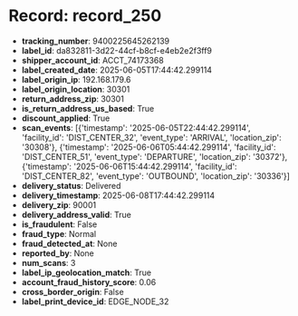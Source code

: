 # Record: record_250

- **tracking_number**: 9400225645262139
- **label_id**: da832811-3d22-44cf-b8cf-e4eb2e2f3ff9
- **shipper_account_id**: ACCT_74173368
- **label_created_date**: 2025-06-05T17:44:42.299114
- **label_origin_ip**: 192.168.179.6
- **label_origin_location**: 30301
- **return_address_zip**: 30301
- **is_return_address_us_based**: True
- **discount_applied**: True
- **scan_events**: [{'timestamp': '2025-06-05T22:44:42.299114', 'facility_id': 'DIST_CENTER_32', 'event_type': 'ARRIVAL', 'location_zip': '30308'}, {'timestamp': '2025-06-06T05:44:42.299114', 'facility_id': 'DIST_CENTER_51', 'event_type': 'DEPARTURE', 'location_zip': '30372'}, {'timestamp': '2025-06-06T15:44:42.299114', 'facility_id': 'DIST_CENTER_82', 'event_type': 'OUTBOUND', 'location_zip': '30336'}]
- **delivery_status**: Delivered
- **delivery_timestamp**: 2025-06-08T17:44:42.299114
- **delivery_zip**: 90001
- **delivery_address_valid**: True
- **is_fraudulent**: False
- **fraud_type**: Normal
- **fraud_detected_at**: None
- **reported_by**: None
- **num_scans**: 3
- **label_ip_geolocation_match**: True
- **account_fraud_history_score**: 0.06
- **cross_border_origin**: False
- **label_print_device_id**: EDGE_NODE_32